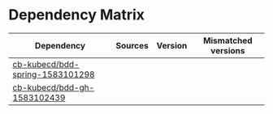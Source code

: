 # Dependency Matrix

Dependency | Sources | Version | Mismatched versions
---------- | ------- | ------- | -------------------
[cb-kubecd/bdd-spring-1583101298](https://github.com/cb-kubecd/bdd-spring-1583101298.git) |  | []() | 
[cb-kubecd/bdd-gh-1583102439](https://github.com/cb-kubecd/bdd-gh-1583102439.git) |  | []() | 
